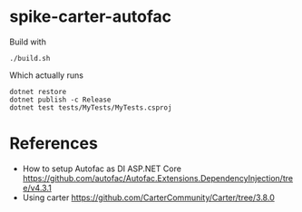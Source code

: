 # spike-carter-autofac

Build with
```
./build.sh
```
Which actually runs
```
dotnet restore
dotnet publish -c Release
dotnet test tests/MyTests/MyTests.csproj
```

# References
 * How to setup Autofac as DI ASP.NET Core https://github.com/autofac/Autofac.Extensions.DependencyInjection/tree/v4.3.1
 * Using carter https://github.com/CarterCommunity/Carter/tree/3.8.0